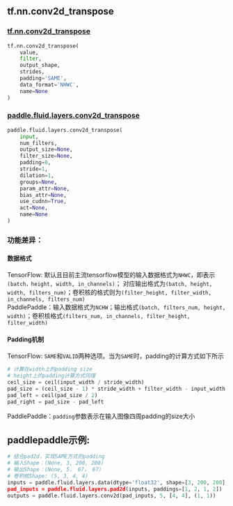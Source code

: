 
## tf.nn.conv2d_transpose

### [tf.nn.conv2d_transpose](https://www.tensorflow.org/api_docs/python/tf/nn/conv2d_transpose)
``` python
tf.nn.conv2d_transpose(
    value,
    filter,
    output_shape,
    strides,
    padding='SAME',
    data_format='NHWC',
    name=None
)
```

### [paddle.fluid.layers.conv2d_transpose](http://paddlepaddle.org/documentation/docs/zh/1.3/api_cn/layers_cn.html#paddle.fluid.layers.conv2d_transpose)
``` python
paddle.fluid.layers.conv2d_transpose(
    input, 
    num_filters, 
    output_size=None, 
    filter_size=None, 
    padding=0, 
    stride=1, 
    dilation=1, 
    groups=None, 
    param_attr=None, 
    bias_attr=None, 
    use_cudnn=True, 
    act=None, 
    name=None
)
```

### 功能差异：

#### 数据格式

TensorFlow: 默认且目前主流tensorflow模型的输入数据格式为`NHWC`，即表示`(batch，height, width, in_channels)`；
对应输出格式为`(batch, height, width, filters_num)`；卷积核的格式则为`(filter_height, filter_width, in_channels, filters_num)`  
PaddlePaddle：输入数据格式为`NCHW`；输出格式`(batch, filters_num, height, width)`；卷积核格式`(filters_num, in_channels, filter_height, filter_width)`

#### Padding机制
TensorFlow: `SAME`和`VALID`两种选项。当为`SAME`时，padding的计算方式如下所示
```python
# 计算在width上的padding size
# height上的padding计算方式同理
ceil_size = ceil(input_width / stride_width)
pad_size = (ceil_size - 1) * stride_width + filter_width - input_width
pad_left = ceil(pad_size / 2)
pad_right = pad_size - pad_left
```
PaddlePaddle：`padding`参数表示在输入图像四周padding的size大小

## paddlepaddle示例:
```python
# 结合pad2d，实现SAME方式的padding
# 输入Shape：(None, 3, 200, 200)
# 输出Shape：(None, 5， 67， 67）
# 卷积核Shape: (5, 3, 4, 4)
inputs = paddle.fluid.layers.data(dtype='float32', shape=[3, 200, 200], name='inputs)
pad_inputs = paddle.fluid.layers.pad2d(inputs, paddings=[1, 2, 1, 2])
outputs = paddle.fluid.layers.conv2d(pad_inputs, 5, [4, 4], (1, 1))
